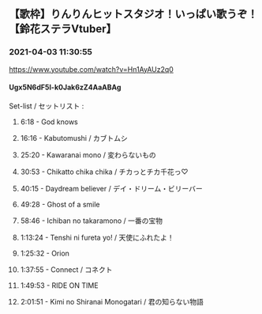 ## 【歌枠】りんりんヒットスタジオ！いっぱい歌うぞ！【鈴花ステラVtuber】
### 2021-04-03 11:30:55
https://www.youtube.com/watch?v=Hn1AyAUz2q0
#### Ugx5N6dF5I-k0Jak6zZ4AaABAg
Set-list / セットリスト :



1. 6:18 - God knows



2. 16:16 - Kabutomushi / カブトムシ



3. 25:20 - Kawaranai mono / 変わらないもの



4. 30:53 - Chikatto chika chika / チカっとチカ千花っ♡ 



5. 40:15 - Daydream believer / デイ・ドリーム・ビリーバー



6. 49:28 - Ghost of a smile 

 

7. 58:46 - Ichiban no takaramono / 一番の宝物



8. 1:13:24 - Tenshi ni fureta yo! / 天使にふれたよ！



9. 1:25:32 - Orion



10. 1:37:55 - Connect / コネクト



11. 1:49:53 - RIDE ON TIME



12. 2:01:51 - Kimi no Shiranai Monogatari / 君の知らない物語

